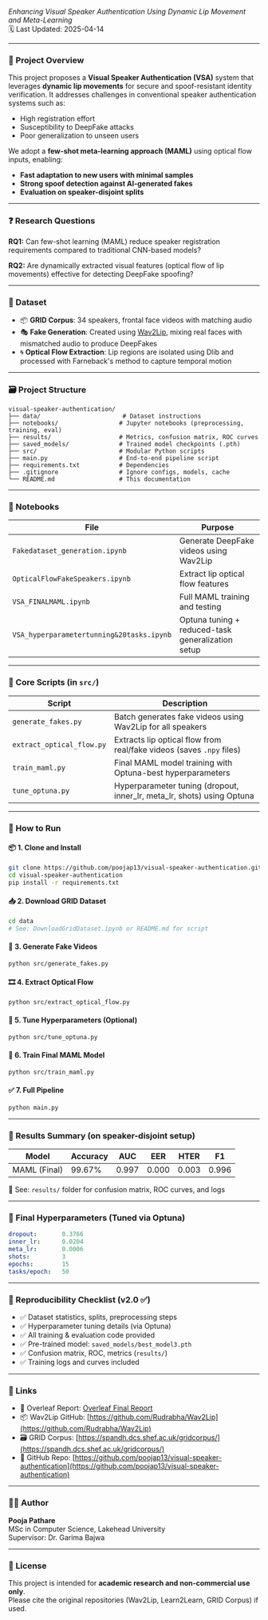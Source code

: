 *Enhancing Visual Speaker Authentication Using Dynamic Lip Movement and Meta-Learning*  
🗓️ Last Updated: 2025-04-14


---

### 🎯 Project Overview

This project proposes a **Visual Speaker Authentication (VSA)** system that leverages **dynamic lip movements** for secure and spoof-resistant identity verification. It addresses challenges in conventional speaker authentication systems such as:
- High registration effort
- Susceptibility to DeepFake attacks
- Poor generalization to unseen users

We adopt a **few-shot meta-learning approach (MAML)** using optical flow inputs, enabling:
- **Fast adaptation to new users with minimal samples**
- **Strong spoof detection against AI-generated fakes**
- **Evaluation on speaker-disjoint splits**

---

### ❓ Research Questions

**RQ1:** Can few-shot learning (MAML) reduce speaker registration requirements compared to traditional CNN-based models?

**RQ2:** Are dynamically extracted visual features (optical flow of lip movements) effective for detecting DeepFake spoofing?

---

### 🧪 Dataset

- 📦 **GRID Corpus**: 34 speakers, frontal face videos with matching audio
- 🎭 **Fake Generation**: Created using [Wav2Lip](https://github.com/Rudrabha/Wav2Lip), mixing real faces with mismatched audio to produce DeepFakes
- 🌀 **Optical Flow Extraction**: Lip regions are isolated using Dlib and processed with Farneback's method to capture temporal motion

---

### 🗃️ Project Structure

```
visual-speaker-authentication/
├── data/                       # Dataset instructions
├── notebooks/                 # Jupyter notebooks (preprocessing, training, eval)
├── results/                   # Metrics, confusion matrix, ROC curves
├── saved_models/              # Trained model checkpoints (.pth)
├── src/                       # Modular Python scripts
├── main.py                    # End-to-end pipeline script
├── requirements.txt           # Dependencies
├── .gitignore                 # Ignore configs, models, cache
└── README.md                  # This documentation
```

---

### 📔 Notebooks

| File                                       | Purpose                                                                 |
|--------------------------------------------|-------------------------------------------------------------------------|
| `Fakedataset_generation.ipynb`             | Generate DeepFake videos using Wav2Lip                                 |
| `OpticalFlowFakeSpeakers.ipynb`            | Extract lip optical flow features                                      |
| `VSA_FINALMAML.ipynb`                      | Full MAML training and testing                                         |
| `VSA_hyperparametertunning&20tasks.ipynb`  | Optuna tuning + reduced-task generalization setup                     |

---

### 🧠 Core Scripts (in `src/`)

| Script                 | Description                                                             |
|------------------------|-------------------------------------------------------------------------|
| `generate_fakes.py`    | Batch generates fake videos using Wav2Lip for all speakers              |
| `extract_optical_flow.py` | Extracts lip optical flow from real/fake videos (saves `.npy` files) |
| `train_maml.py`        | Final MAML model training with Optuna-best hyperparameters              |
| `tune_optuna.py`       | Hyperparameter tuning (dropout, inner_lr, meta_lr, shots) using Optuna |

---

### 🔧 How to Run

#### 📦 1. Clone and Install
```bash
git clone https://github.com/poojap13/visual-speaker-authentication.git
cd visual-speaker-authentication
pip install -r requirements.txt
```

#### 📥 2. Download GRID Dataset
```bash
cd data
# See: DownloadGridDataset.ipynb or README.md for script
```

#### 🧪 3. Generate Fake Videos
```bash
python src/generate_fakes.py
```

#### 🎞️ 4. Extract Optical Flow
```bash
python src/extract_optical_flow.py
```

#### 🧠 5. Tune Hyperparameters (Optional)
```bash
python src/tune_optuna.py
```

#### 🧬 6. Train Final MAML Model
```bash
python src/train_maml.py
```

#### ✅ 7. Full Pipeline
```bash
python main.py
```

---

### 🧾 Results Summary (on speaker-disjoint setup)

| Model           | Accuracy | AUC   | EER   | HTER  | F1    |
|----------------|----------|-------|-------|-------|-------|
| MAML (Final)   | 99.67%   | 0.997 | 0.000 | 0.003 | 0.996 |

📍 See: `results/` folder for confusion matrix, ROC curves, and logs

---

### 🧬 Final Hyperparameters (Tuned via Optuna)

```yaml
dropout:       0.3766
inner_lr:      0.0204
meta_lr:       0.0006
shots:         3
epochs:        15
tasks/epoch:   50
```

---

### 📌 Reproducibility Checklist (v2.0 ✅)

- ✅ Dataset statistics, splits, preprocessing steps
- ✅ Hyperparameter tuning details (via Optuna)
- ✅ All training & evaluation code provided
- ✅ Pre-trained model: `saved_models/best_model3.pth`
- ✅ Confusion matrix, ROC, metrics (`results/`)
- ✅ Training logs and curves included

---

### 🔗 Links

- 📄 Overleaf Report: [Overleaf Final Report](https://www.overleaf.com/project/67e76f407a248c43d6fd131d)
- 📦 Wav2Lip GitHub: [https://github.com/Rudrabha/Wav2Lip](https://github.com/Rudrabha/Wav2Lip)
- 🗃 GRID Corpus: [https://spandh.dcs.shef.ac.uk/gridcorpus/](https://spandh.dcs.shef.ac.uk/gridcorpus/)
- 🔗 GitHub Repo: [https://github.com/poojap13/visual-speaker-authentication](https://github.com/poojap13/visual-speaker-authentication)

---

### 👩‍💻 Author

**Pooja Pathare**  
MSc in Computer Science, Lakehead University  
Supervisor: Dr. Garima Bajwa

---

### 📜 License

This project is intended for **academic research and non-commercial use only**.  
Please cite the original repositories (Wav2Lip, Learn2Learn, GRID Corpus) if used.

